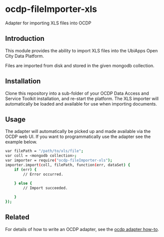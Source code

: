 ocdp-fileImporter-xls
=====================

Adapter for importing XLS files into OCDP

Introduction
---

This module provides the ability to import XLS files into the UbiApps Open City Data Platform.

Files are imported from disk and stored in the given mongodb collection.

Installation
---

Clone this repository into a sub-folder of your OCDP Data Access and Service Toolkit installation, and re-start the platform. The XLS importer will automatically be loaded and available for use when importing documents.


Usage
---

The adapter will automatically be picked up and made available via the OCDP web UI. If you want to programmatically use the adapter see the example below.

```sh
var filePath = "/path/to/xls/file";
var coll = <mongodb collection>;
var importer = require("ocdp-fileImporter-xls");
importer.import(coll, filePath, function(err, dataSet) {
    if (err) {
        // Error occurred.

    } else {
        // Import succeeded.
        
    }
});

```

Related
---

For details of how to write an OCDP adapter, see the [ocdp adapter how-to].

[ocdp adapter how-to]:http://github.com/TobyEalden/ocdp-adapters
